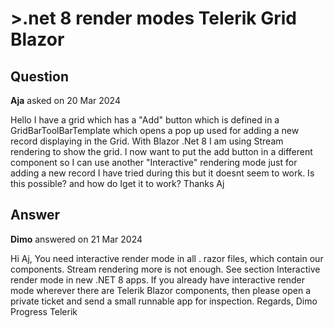 # >.net 8 render modes Telerik Grid Blazor

## Question

**Aja** asked on 20 Mar 2024

Hello I have a grid which has a "Add" button which is defined in a GridBarToolBarTemplate which opens a pop up used for adding a new record displaying in the Grid. With Blazor .Net 8 I am using Stream rendering to show the grid. I now want to put the add button in a different component so I can use another "Interactive" rendering mode just for adding a new record I have tried during this but it doesnt seem to work. Is this possible? and how do Iget it to work? Thanks Aj

## Answer

**Dimo** answered on 21 Mar 2024

Hi Aj, You need interactive render mode in all . razor files, which contain our components. Stream rendering more is not enough. See section Interactive render mode in new .NET 8 apps. If you already have interactive render mode wherever there are Telerik Blazor components, then please open a private ticket and send a small runnable app for inspection. Regards, Dimo Progress Telerik
